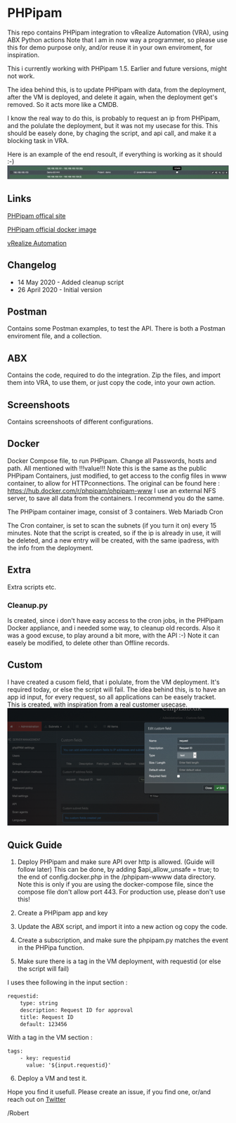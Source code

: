 # PHPipam
This repo contains PHPipam integration to vRealize Automation (VRA), using ABX Python actions
Note that I am in now way a programmer, so please use this for demo purpose only, and/or
reuse it in your own enviroment, for inspiration.

This i currently working with PHPipam 1.5. Earlier and future versions, might not work. 

The idea behind this, is to update PHPipam with data, from the deployment, after the VM is deployed,
and delete it again, when  the deployment get's removed.
So it acts more like a CMDB.

I know the real way to do this, is probably to request an ip from PHPipam, and the polulate the deployment, 
but it was not my usecase for this.
This should be easely done, by chaging the script, and api call, and make it a blocking task in VRA.

Here is an example of the end resoult, if everything is working as it should :-) 
![End Result](https://github.com/rhjensen79/PHPipam/blob/master/Screenshoots/End_Result.png)

## Links
[PHPipam offical site](https://phpipam.net)

[PHPipam official docker image](https://hub.docker.com/r/phpipam/phpipam-www)

[vRealize Automation](https://www.vmware.com/products/vrealize-automation.html)

## Changelog
- 14 May 2020   - Added cleanup script
- 26 April 2020 - Initial version

## Postman 
Contains some Postman examples, to test the API.
There is both a Postman enviroment file, and a collection.

## ABX 
Contains the code, required to do the integration.
Zip the files, and import them into VRA, to use them, or just copy the code, into your own action.

## Screenshoots 
Contains screenshoots of different configurations.

## Docker
Docker Compose file, to run PHPipam.
Change all Passwords, hosts and path. All mentioned with !!!value!!!
Note this is the same as the public PHPipam Containers, just modified, to get access to the config
files in www container, to allow for HTTPconnections. 
The original can be found here : https://hub.docker.com/r/phpipam/phpipam-www
I use an external NFS server, to save all data from the containers. I recommend you do the same. 

The PHPipam container image, consist of 3 containers.
Web
Mariadb 
Cron

The Cron container, is set to  scan the subnets (if you turn it on) every 15 minutes. 
Note that the script is created, so if the ip is already  in use, it will be deleted, and a new entry will
be created, with the same ipadress, with the info from the deployment. 

## Extra
Extra scripts etc.
### Cleanup.py
Is created, since i don't have easy access to the cron jobs, in the PHPipam Docker appliance, and i needed some way, to cleanup old records. Also it was a good excuse, to play around a bit more, with the API :-) 
Note it can easely be modified, to delete other than Offline records. 

## Custom
I have created a cusom field, that i polulate, from the VM deployment. 
It's required today, or else the script will fail. 
The idea behind this, is to have an app id input, for every request, so all applications can 
be easely tracket. This is created, with inspiration from a real customer usecase. 
![Custom Settings](https://github.com/rhjensen79/PHPipam/blob/master/Screenshoots/Custom_Field.png)


## Quick Guide

1. Deploy PHPipam and make sure API over http is allowed. (Guide will follow later)
   This can be done, by adding $api_allow_unsafe = true; to the end of config.docker.php in the 
   /phpipam-wwww data directory.
   Note this is only if you are using the docker-compose file, since the compose file don't allow port 443.
   For production use, please don't use this!

2. Create a PHPipam app and key

3. Update the ABX script, and import it into a new action og copy the code.

4. Create a subscription, and make sure the phpipam.py matches the event in the PHPipa function.

5. Make sure there is a tag in the VM deployment, with requestid (or else the script will fail)

I uses thee following in the input section :

```
requestid:
    type: string
    description: Request ID for approval
    title: Request ID
    default: 123456
```

With a tag in the VM section :

```
tags:
    - key: requestid
      value: '${input.requestid}'
```

6. Deploy a VM and test it. 


Hope you find it usefull. 
Please create an issue, if you find one, or/and reach out on [Twitter](https://twitter.com/rhjensen)

/Robert
